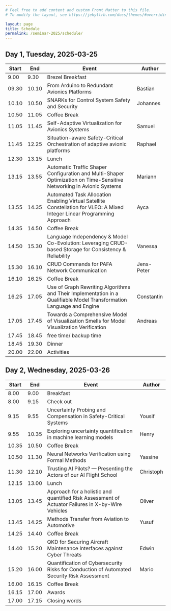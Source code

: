 ```yaml
---
# Feel free to add content and custom Front Matter to this file.
# To modify the layout, see https://jekyllrb.com/docs/themes/#overriding-theme-defaults

layout: page
title: Schedule
permalink: /seminar-2025/schedule/
---
```



## Day 1, Tuesday, 2025-03-25

| Start | End   | Event                                                                                                                    | Author     |
|-------|-------|--------------------------------------------------------------------------------------------------------------------------|------------|
| 9.00  | 9.30  | Brezel Breakfast                                                                                                         |            |
| 09.30 | 10.10 | From Arduino to Redundant Avionics Platforms                                                                             | Bastian    |
| 10.10 | 10.50 | SNARKs for Control System Safety and Security                                                                            | Johannes   |
| 10.50 | 11.05 | Coffee Break                                                                                                             |            |
| 11.05 | 11.45 | Self-Adaptive Virtualization for Avionics Systems                                                                        | Samuel     |
| 11.45 | 12.25 | Situation-aware Safety-Critical Orchestration of adaptive avionic platforms                                              | Raphael    |
| 12.30 | 13.15 | Lunch                                                                                                                    |            |
| 13.15 | 13.55 | Automatic Traffic Shaper Configuration and Multi-Shaper Optimization on Time-Sensitive Networking in Avionic Systems     | Mariann    |
| 13.55 | 14.35 | Automated Task Allocation Enabling Virtual Satellite Constellation for VLEO: A Mixed Integer Linear Programming Approach | Ayca       |
| 14.35 | 14.50 | Coffee Break                                                                                                             |            |
| 14.50 | 15.30 | Language Independency & Model Co-Evolution: Leveraging CRUD-based Storage for Consistency & Reliability                  | Vanessa    |
| 15.30 | 16.10 | CRUD Commands for PAFA Network Communication                                                                             | Jens-Peter |
| 16.10 | 16.25 | Coffee Break                                                                                                             |            |
| 16.25 | 17.05 | Use of Graph Rewriting Algorithms and Their Implementation in a Qualifiable Model Transformation Language and Engine     | Constantin |
| 17.05 | 17.45 | Towards a Comprehensive Model of Visualization Smells for Model Visualization Verification                               | Andreas    |
| 17.45 | 18.45 | free time/ backup time                                                                                                   |            |
| 18.45 | 19.30 | Dinner                                                                                                                   |            |
| 20.00 | 22.00 | Activities                                                                                                               |            |


## Day 2, Wednesday, 2025-03-26

| Start | End   | Event                                                                                             | Author    |
|-------|-------|---------------------------------------------------------------------------------------------------|-----------|
| 8.00  | 9.00  | Breakfast                                                                                         |           |
| 8.00  | 9.15  | Check out                                                                                         |           |
| 9.15  | 9.55  | Uncertainty Probing and Compensation in Safety-Critical Systems                                   | Yousif    |
| 9.55  | 10.35 | Exploring uncertainty quantification in machine learning models                                   | Henry     |
| 10.35 | 10.50 | Coffee Break                                                                                      |           |
| 10.50 | 11.30 | Neural Networks Verification using Formal Methods                                                 | Yassine   |
| 11.30 | 12.10 | Trusting AI Pilots? — Presenting the Actors of our AI Flight School                               | Christoph |
| 12.15 | 13.00 | Lunch                                                                                             |           |
| 13.05 | 13.45 | Approach for a holistic and quantified Risk Assessment of Actuator Failures in X-by-Wire Vehicles | Oliver    |
| 13.45 | 14.25 | Methods Transfer from Aviation to Automotive                                                      | Yusuf     |
| 14.25 | 14.40 | Coffee Break                                                                                      |           |
| 14.40 | 15.20 | QKD for Securing Aircraft Maintenance Interfaces against Cyber Threats                            | Edwin     |
| 15.20 | 16.00 | Quantification of Cybersecurity Risks for Conduction of Automated Security Risk Assessment        | Mario     |
| 16.00 | 16.15 | Coffee Break                                                                                      |           |
| 16.15 | 17.00 | Awards                                                                                            |           |
| 17.00 | 17.15 | Closing words                               |             |